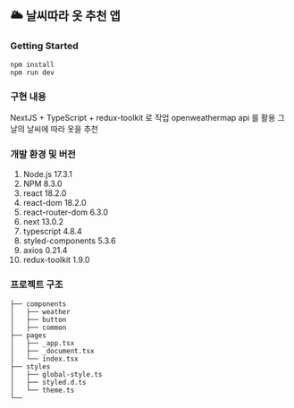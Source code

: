 ## 🌥️ 날씨따라 옷 추천 앱

### Getting Started

```
npm install
npm run dev
```

### 구현 내용

NextJS + TypeScript + redux-toolkit 로 작업
openweathermap api 를 활용
그날의 날씨에 따라 옷을 추천

### 개발 환경 및 버전

1.  Node.js 17.3.1
2.  NPM 8.3.0
3.  react 18.2.0
4.  react-dom 18.2.0
5.  react-router-dom 6.3.0
6.  next 13.0.2
7.  typescript 4.8.4
8.  styled-components 5.3.6
9.  axios 0.21.4
10. redux-toolkit 1.9.0

### 프로젝트 구조

```
├── components
│   ├── weather
│   ├── button
│   ├── common
├── pages
│   ├── _app.tsx
│   ├── _document.tsx
│   └── index.tsx
├── styles
│   ├── global-style.ts
│   ├── styled.d.ts
│   └── theme.ts
└──
```
